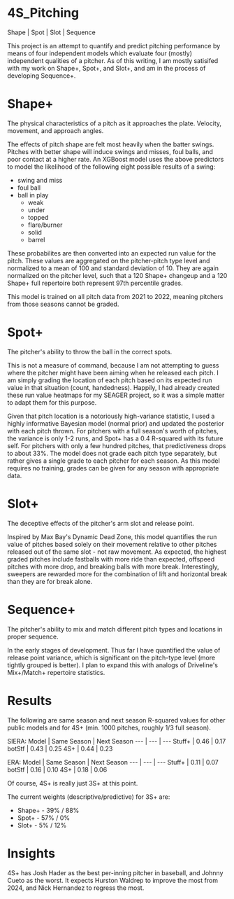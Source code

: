 # 4S_Pitching
Shape | Spot | Slot | Sequence

This project is an attempt to quantify and predict pitching performance by means of four independent models which evaluate four (mostly) independent qualities of a pitcher. As of this writing, I am mostly satisifed with my work on Shape+, Spot+, and Slot+, and am in the process of developing Sequence+.

# Shape+
The physical characteristics of a pitch as it approaches the plate. Velocity, movement, and approach angles. 

The effects of pitch shape are felt most heavily when the batter swings. Pitches with better shape will induce swings and misses, foul balls, and poor contact at a higher rate. An XGBoost model uses the above predictors to model the likelihood of the following eight possible results of a swing:
 - swing and miss
 - foul ball
 - ball in play
     - weak
     - under
     - topped
     - flare/burner
     - solid
     - barrel

These probabilites are then converted into an expected run value for the pitch. These values are aggregated on the pitcher-pitch type level and normalized to a mean of 100 and standard deviation of 10. They are again normalized on the pitcher level, such that a 120 Shape+ changeup and a 120 Shape+ full repertoire both represent 97th percentile grades.

This model is trained on all pitch data from 2021 to 2022, meaning pitchers from those seasons cannot be graded.

# Spot+
The pitcher's ability to throw the ball in the correct spots.

This is not a measure of command, because I am not attempting to guess where the pitcher might have been aiming when he released each pitch. I am simply grading the location of each pitch based on its expected run value in that situation (count, handedness). Happily, I had already created these run value heatmaps for my SEAGER project, so it was a simple matter to adapt them for this purpose. 

Given that pitch location is a notoriously high-variance statistic, I used a highly informative Bayesian model (normal prior) and updated the posterior with each pitch thrown. For pitchers with a full season's worth of pitches, the variance is only 1-2 runs, and Spot+ has a 0.4 R-squared with its future self. For pitchers with only a few hundred pitches, that predictiveness drops to about 33%. The model does not grade each pitch type separately, but rather gives a single grade to each pitcher for each season. As this model requires no training, grades can be given for any season with appropriate data.

# Slot+
The deceptive effects of the pitcher's arm slot and release point.

Inspired by Max Bay's Dynamic Dead Zone, this model quantifies the run value of pitches based solely on their movement relative to other pitches released out of the same slot - not raw movement. As expected, the highest graded pitches include fastballs with more ride than expected, offspeed pitches with more drop, and breaking balls with more break. Interestingly, sweepers are rewarded more for the combination of lift and horizontal break than they are for break alone.

# Sequence+
The pitcher's ability to mix and match different pitch types and locations in proper sequence.

In the early stages of development. Thus far I have quantified the value of release point variance, which is significant on the pitch-type level (more tightly grouped is better). I plan to expand this with analogs of Driveline's Mix+/Match+ repertoire statistics.

# Results
The following are same season and next season R-squared values for other public models and for 4S+ (min. 1000 pitches, roughly 1/3 full season).

SIERA:
Model | Same Season | Next Season
--- | --- | --- 
Stuff+ | 0.46 | 0.17
botStf | 0.43 | 0.25
4S+    | 0.44 | 0.23

ERA:
Model | Same Season | Next Season
--- | --- | --- 
Stuff+ | 0.11 | 0.07
botStf | 0.16 | 0.10
4S+    | 0.18 | 0.06

Of course, 4S+ is really just 3S+ at this point.

The current weights (descriptive/predictive) for 3S+ are:
- Shape+ - 39% / 88% 
- Spot+  - 57% / 0%
- Slot+  -  5% / 12%

# Insights
4S+ has Josh Hader as the best per-inning pitcher in baseball, and Johnny Cueto as the worst. It expects Hurston Waldrep to improve the most from 2024, and Nick Hernandez to regress the most.
